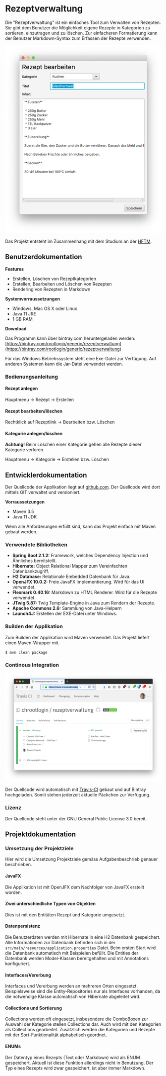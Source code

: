 # Rezeptverwaltung

Die "Rezeptverwaltung" ist ein einfaches Tool zum Verwalten von Rezepten. Sie gibt dem Benutzer die Möglichkeit eigene Rezepte in Kategorien zu sortieren, einzutragen und zu löschen. Zur einfacheren Formatierung kann der Benutzer Markdown-Syntax zum Erfassen der Rezepte verwenden.

![Rezept](./receipt.png)

Das Projekt entsteht im Zusammenhang mit dem Studium an der [HFTM](http://www.hftm.ch).

## Benutzerdokumentation

**Features**

 * Erstellen, Löschen von Rezeptkategorien
 * Erstellen, Bearbeiten und Löschen von Rezepten
 * Rendering von Rezepten in Markdown

**Systemvorraussetzungen**

 * Windows, Mac OS X oder Linux
 * Java 11 JRE
 * 1 GB RAM

**Download**

Das Programm kann über bintray.com heruntergeladen werden: [https://bintray.com/rootlogin/generic/rezeptverwaltung](https://bintray.com/rootlogin/generic/rezeptverwaltung)

Für das Windows Betriebssystem steht eine Exe-Datei zur Verfügung. Auf anderen Systemen kann die Jar-Datei verwendet werden.

### Bedienungsanleitung

#### Rezept anlegen
Hauptmenu -> Rezept -> Erstellen

#### Rezept bearbeiten/löschen
Rechtklick auf Rezeptlink -> Bearbeiten bzw. Löschen

#### Kategorie anlegen/löschen
**Achtung!** Beim Löschen einer Kategorie gehen alle Rezepte dieser Kategorie verloren.

Hauptmenu -> Kategorie -> Erstellen bzw. Löschen

## Entwicklerdokumentation

Der Quellcode der Applikation liegt auf [github.com](https://github.com/chrootlogin/rezeptverwaltung). Der Quellcode wird dort mittels GIT verwaltet und versioniert.

**Vorraussetzungen**

 * Maven 3.5
 * Java 11 JDK

Wenn alle Anforderungen erfüllt sind, kann das Projekt einfach mit Maven gebaut werden.

### Verwendete Bibliotheken

 * **Spring Boot 2.1.2:** Framework, welches Dependency Injection und Ähnliches bereitstellt.
 * **Hibernate:** Object Relational Mapper zum Vereinfachten Datenbankzugriff.
 * **H2 Database:** Relationale Embedded Datenbank für Java.
 * **OpenJFX 10.0.2:** Freie JavaFX Implementierung. Wird für das UI verwendet.
 * **Flexmark 0.40.16:** Markdown zu HTML Renderer. Wird für die Rezepte verwendet.
 * **JTwig 5.87:** Twig Template-Engine in Java zum Rendern der Rezepte.
 * **Apache Commons 2.6:** Sammlung von Java-Helpern
 * **Launch4J:** Erstellen der EXE-Datei unter Windows.

### Builden der Applikation

Zum Builden der Applikation wird Maven verwendet. Das Projekt liefert einen Maven-Wrapper mit.

```
$ mvn clean package
```

### Continous Integration

![Travis-CI](./travis.png)

Der Quellcode wird automatisch mit [Travis-CI](https://travis-ci.com/chrootlogin/rezeptverwaltung) gebaut und auf Bintray hochgeladen. Somit stehen jederzeit aktuelle Päckchen zur Verfügung.

### Lizenz

Der Quellcode steht unter der GNU General Public License 3.0 bereit.

## Projektdokumentation

### Umsetzung der Projektziele

Hier wird die Umsetzung Projektziele gemäss Aufgabenbeschrieb genauer beschrieben.

#### JavaFX

Die Applikation ist mit OpenJFX dem Nachfolger von JavaFX erstellt worden.

#### Zwei unterschiedliche Typen von Objekten

Dies ist mit den Entitäten Rezept und Kategorie umgesetzt.

#### Datenpersistenz

Die Benutzerdaten werden mit Hibernate in eine H2 Datenbank gespeichert. Alle Informationen zur Datenbank befinden sich in der `src/main/resources/application.properties` Datei. Beim ersten Start wird die Datenbank automatisch mit Beispielen befüllt. Die Entities der Datenbank werden Model-Klassen bereitgehalten und mit Annotations konfiguriert.

#### Interfaces/Vererbung

Interfaces und Vererbung werden an mehreren Orten eingesetzt. Beispielsweise sind die Entity-Repositories nur als Interfaces vorhanden, da die notwendige Klasse automatisch von Hibernate abgeleitet wird.

#### Collections und Sortierung

Collections werden oft eingesetzt, insbesondere die ComboBoxen zur Auswahl der Kategorie stellen Collections dar. Auch wird mit den Kategorien als Collections gearbeitet. Zusätzlich werden die Kategorien und Rezepte mit der Sort-Funktionalität alphabetisch geordnet.

#### ENUMs

Der Datentyp eines Rezepts (Text oder Markdown) wird als ENUM gespeichert. Aktuell ist diese Funktion allerdings nicht in Benutzung. Der Typ eines Rezepts wird zwar gespeichert, ist aber immer Markdown.